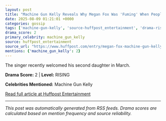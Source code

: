 ```yaml
---
layout: post
title: "Machine Gun Kelly Reveals Why Megan Fox Was 'Fuming' When People Called Him A 'Good Dad'"
date: 2025-08-09 01:21:01 +0000
categories: gossip
tags: ['machine-gun-kelly', 'source-huffpost_entertainment', 'drama-rising']
drama_score: 2
primary_celebrity: machine_gun_kelly
source: huffpost_entertainment
source_url: "https://www.huffpost.com/entry/megan-fox-machine-gun-kelly-good-dad_n_68960731e4b0182dc1a41556"
mentions: {'machine_gun_kelly': 2}
---
```


The singer recently welcomed his second daughter in March.

**Drama Score:** 2 | **Level:** RISING

**Celebrities Mentioned:** Machine Gun Kelly

[Read full article at Huffpost Entertainment](https://www.huffpost.com/entry/megan-fox-machine-gun-kelly-good-dad_n_68960731e4b0182dc1a41556)

---
*This post was automatically generated from RSS feeds. Drama scores are calculated based on mention frequency and source reliability.*
